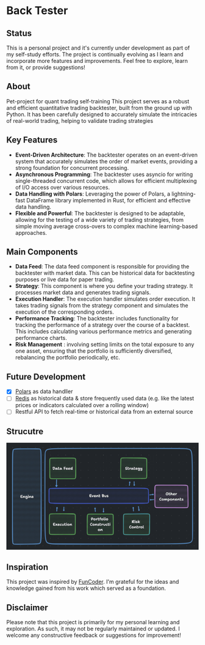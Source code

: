 # Back Tester

## Status

This is a personal project and it's currently under development as part of my self-study efforts. The project is continually evolving as I learn and incorporate more features and improvements. Feel free to explore, learn from it, or provide suggestions!

## About

Pet-project for quant trading self-training
This project serves as a robust and efficient quantitative trading backtester, built from the ground up with Python. It has been carefully designed to accurately simulate the intricacies of real-world trading, helping to validate trading strategies

## Key Features

- **Event-Driven Architecture**: The backtester operates on an event-driven system that accurately simulates the order of market events, providing a strong foundation for concurrent processing.
- **Asynchronous Programming**: The backtester uses asyncio for writing single-threaded concurrent code, which allows for efficient multiplexing of I/O access over various resources.
- **Data Handling with Polars**: Leveraging the power of Polars, a lightning-fast DataFrame library implemented in Rust, for efficient and effective data handling.
- **Flexible and Powerful**: The backtester is designed to be adaptable, allowing for the testing of a wide variety of trading strategies, from simple moving average cross-overs to complex machine learning-based approaches.

## Main Components

- **Data Feed**: The data feed component is responsible for providing the backtester with market data. This can be historical data for backtesting purposes or live data for paper trading.
- **Strategy**: This component is where you define your trading strategy. It processes market data and generates trading signals.
- **Execution Handler**: The execution handler simulates order execution. It takes trading signals from the strategy component and simulates the execution of the corresponding orders.
- **Performance Tracking**: The backtester includes functionality for tracking the performance of a strategy over the course of a backtest. This includes calculating various performance metrics and generating performance charts.
- **Risk Management** : involving setting limits on the total exposure to any one asset, ensuring that the portfolio is sufficiently diversified, rebalancing the portfolio periodically, etc.

## Future Development

- [x] [Polars](https://www.pola.rs/) as data handller
- [ ] [Redis](https://redis.io/) as historical data & store frequently used data (e.g. like the latest prices or indicators calculated over a rolling window)
- [ ] Restful API to fetch real-time or historical data from an external source

## Strucutre

[![infra](assets/fig1.png)](assets/fig1.png)


## Inspiration

This project was inspired by [FunCoder](https://github.com/wangzhe3224). I'm grateful for the ideas and knowledge gained from his work which served as a foundation.


## Disclaimer
Please note that this project is primarily for my personal learning and exploration. As such, it may not be regularly maintained or updated. I welcome any constructive feedback or suggestions for improvement!
